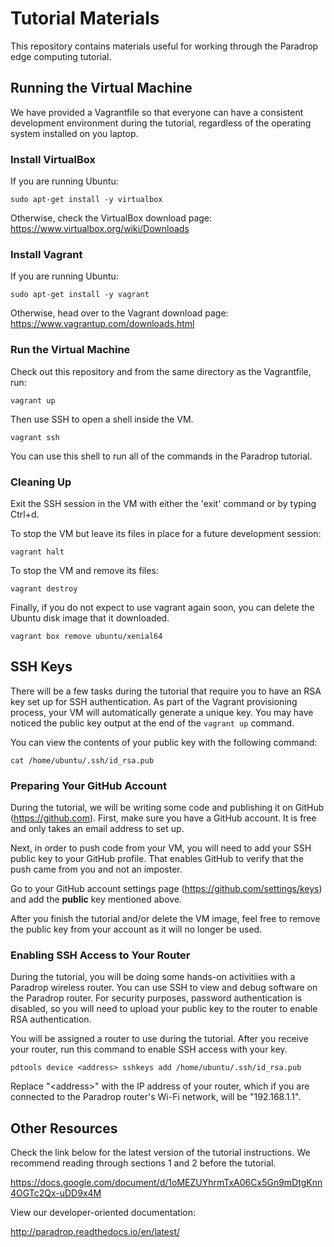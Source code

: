 # Tutorial Materials

This repository contains materials useful for working through the Paradrop
edge computing tutorial.

## Running the Virtual Machine

We have provided a Vagrantfile so that everyone can have a consistent
development environment during the tutorial, regardless of the operating
system installed on you laptop.

### Install VirtualBox

If you are running Ubuntu:

    sudo apt-get install -y virtualbox

Otherwise, check the VirtualBox download page:
https://www.virtualbox.org/wiki/Downloads

### Install Vagrant

If you are running Ubuntu:

    sudo apt-get install -y vagrant

Otherwise, head over to the Vagrant download page:
https://www.vagrantup.com/downloads.html

### Run the Virtual Machine

Check out this repository and from the same directory as the Vagrantfile,
run:

    vagrant up

Then use SSH to open a shell inside the VM.

    vagrant ssh

You can use this shell to run all of the commands in the Paradrop
tutorial.

### Cleaning Up

Exit the SSH session in the VM with either the 'exit' command or by
typing Ctrl+d.

To stop the VM but leave its files in place for a future development
session:

    vagrant halt

To stop the VM and remove its files:

    vagrant destroy

Finally, if you do not expect to use vagrant again soon, you can delete
the Ubuntu disk image that it downloaded.

    vagrant box remove ubuntu/xenial64

## SSH Keys

There will be a few tasks during the tutorial that require you to have an
RSA key set up for SSH authentication. As part of the Vagrant provisioning
process, your VM will automatically generate a unique key. You may have
noticed the public key output at the end of the `vagrant up` command.

You can view the contents of your public key with the following command:

    cat /home/ubuntu/.ssh/id_rsa.pub

### Preparing Your GitHub Account

During the tutorial, we will be writing some code and publishing it on
GitHub (https://github.com).  First, make sure you have a GitHub account. It
is free and only takes an email address to set up.

Next, in order to push code from your VM, you will need to add your SSH
public key to your GitHub profile. That enables GitHub to verify that
the push came from you and not an imposter.

Go to your GitHub account settings page (https://github.com/settings/keys)
and add the **public** key mentioned above.

After you finish the tutorial and/or delete the VM image, feel free to
remove the public key from your account as it will no longer be used.

### Enabling SSH Access to Your Router

During the tutorial, you will be doing some hands-on activitiies with a
Paradrop wireless router. You can use SSH to view and debug software
on the Paradrop router. For security purposes, password authentication
is disabled, so you will need to upload your public key to the router
to enable RSA authentication.

You will be assigned a router to use during the tutorial. After you
receive your router, run this command to enable SSH access with your key.

    pdtools device <address> sshkeys add /home/ubuntu/.ssh/id_rsa.pub

Replace "&lt;address&gt;" with the IP address of your router, which if you are
connected to the Paradrop router's Wi-Fi network, will be "192.168.1.1".

## Other Resources

Check the link below for the latest version of the tutorial instructions. We
recommend reading through sections 1 and 2 before the tutorial.

https://docs.google.com/document/d/1oMEZUYhrmTxA06Cx5Gn9mDtgKnn4OGTc2Qx-uDD9x4M

View our developer-oriented documentation:

http://paradrop.readthedocs.io/en/latest/
